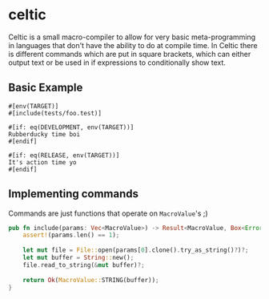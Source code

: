 # celtic

Celtic is a small macro-compiler to allow for very basic meta-programming in languages that don't have the ability to do at compile time.
In Celtic there is different commands which are put in square brackets, which can either output text or be used in if expressions to conditionally show text.


## Basic Example 

```
#[env(TARGET)]
#[include(tests/foo.test)]

#[if: eq(DEVELOPMENT, env(TARGET))]
Rubberducky time boi
#[endif]

#[if: eq(RELEASE, env(TARGET))]
It's action time yo
#[endif]
```

## Implementing commands

Commands are just functions that operate on `MacroValue`'s ;)

```rust
pub fn include(params: Vec<MacroValue>) -> Result<MacroValue, Box<Error>> {
	assert!(params.len() == 1);
	
	let mut file = File::open(params[0].clone().try_as_string()?)?;
	let mut buffer = String::new();
	file.read_to_string(&mut buffer)?;
	
	return Ok(MacroValue::STRING(buffer));
}
```
